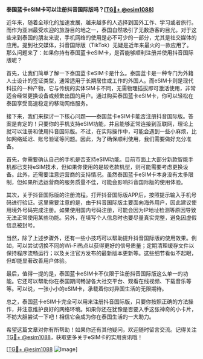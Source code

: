 **泰国蓝卡eSIM卡可以注册抖音国际版吗？[[TG💪+ @esim1088](https://t.me/s/esim1088)]**

近年来，随着全球化的加速发展，越来越多的人选择到国外工作、学习或者旅行。而作为亚洲最受欢迎的旅游目的地之一，泰国自然吸引了无数游客的目光。对于这些来到泰国的朋友来说，手机网络的使用是必不可少的一部分，尤其是社交媒体的应用。提到社交媒体，抖音国际版（TikTok）无疑是近年来最火的一款应用了。那么问题来了：如果你持有泰国蓝卡eSIM卡，是否能够顺利注册并使用抖音国际版呢？

首先，让我们简单了解一下泰国蓝卡eSIM卡是什么。泰国蓝卡是一种专门为外籍人士设计的签证类型，通常适用于长期居住或工作的外国人。而eSIM卡则是现代科技的一种产物，它与传统的实体SIM卡不同，无需物理插拔即可激活使用，非常适合经常更换设备或频繁出国的用户。通过购买泰国蓝卡eSIM卡，你可以轻松在泰国享受高速稳定的移动网络服务。

接下来，我们来探讨一下核心问题——泰国蓝卡eSIM卡能否注册抖音国际版。答案是肯定的！只要你的手机支持eSIM功能，并且能够正常连接到互联网，理论上就可以注册和使用抖音国际版。不过，在实际操作中，可能会遇到一些小麻烦，比如网络延迟、账号验证等问题。因此，为了确保顺利使用，我们需要做好充分准备。

首先，你需要确认自己的手机是否支持eSIM功能。目前市面上大部分新款智能手机都已支持eSIM技术，但如果你使用的是较老款机型，则可能需要考虑更换设备。此外，还需要注意运营商的支持情况。虽然泰国蓝卡eSIM卡本身没有太多限制，但如果所选运营商的服务质量不佳，可能会影响抖音国际版的使用体验。

其次，关于抖音国际版的注册流程。打开抖音国际版APP后，按照提示输入手机号码进行验证。这里需要注意的是，由于抖音国际版主要面向海外用户，因此建议使用境外号码完成注册。如果使用国内号码注册，可能会因为IP地址检测等原因导致无法正常使用某些功能。另外，在填写个人信息时也要尽量真实完整，避免因虚假信息被封号。

当然，除了上述步骤外，还有一些小技巧可以帮助提升抖音国际版的使用效果。例如，可以尝试切换不同的Wi-Fi热点以获得更好的信号质量；定期清理缓存文件以保持程序流畅运行；以及关注官方发布的最新版本更新等。这些细节看似不起眼，但却能显著改善用户体验。

最后，值得一提的是，泰国蓝卡eSIM卡不仅限于注册抖音国际版这么单一的功能。它还可以帮助你在泰国期间畅游各大社交平台、观看在线视频、下载音乐等等。可以说，一张小小的eSIM卡，承载着你对异国生活的无限期待。

总之，泰国蓝卡eSIM卡完全可以用来注册抖音国际版，只要你按照正确的方法操作，并注意维护良好的网络环境。如果你还在犹豫是否要入手这张神奇的小卡片，不妨大胆尝试一下吧！相信它会成为你在泰国生活的一大助力。

希望这篇文章对你有所帮助！如果你还有其他疑问，欢迎随时留言交流。记得关注[TG💪+ @esim1088](https://t.me/s/esim1088)，获取更多关于eSIM卡的实用资讯哦！

[[TG💪+ @esim1088](https://t.me/s/esim1088) ![Image](https://i.postimg.cc/4NQfJmqS/Snipaste-2025-05-13-00-14-12.png)]